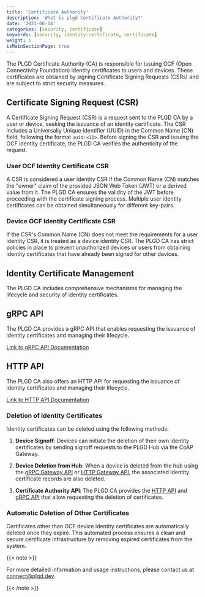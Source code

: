 ```yaml
---
title: 'Certificate Authority'
description: 'What is plgd Certificate Authority?'
date: '2023-06-14'
categories: [security, certificate]
keywords: [security, identity-certificate, certificate]
weight: 1
isMainSectionPage: true
---
```


The PLGD Certificate Authority (CA) is responsible for issuing OCF (Open Connectivity Foundation) identity certificates to users and devices. These certificates are obtained by signing Certificate Signing Requests (CSRs) and are subject to strict security measures.

## Certificate Signing Request (CSR)

A Certificate Signing Request (CSR) is a request sent to the PLGD CA by a user or device, seeking the issuance of an identity certificate. The CSR includes a Universally Unique Identifier (UUID) in the Common Name (CN) field, following the format `uuid:<ID>`. Before signing the CSR and issuing the OCF identity certificate, the PLGD CA verifies the authenticity of the request.

### User OCF Identity Certificate CSR

A CSR is considered a user identity CSR if the Common Name (CN) matches the "owner" claim of the provided JSON Web Token (JWT) or a derived value from it. The PLGD CA ensures the validity of the JWT before proceeding with the certificate signing process. Multiple user identity certificates can be obtained simultaneously for different key-pairs.

### Device OCF Identity Certificate CSR

If the CSR's Common Name (CN) does not meet the requirements for a user identity CSR, it is treated as a device identity CSR. The PLGD CA has strict policies in place to prevent unauthorized devices or users from obtaining identity certificates that have already been signed for other devices.

## Identity Certificate Management

The PLGD CA includes comprehensive mechanisms for managing the lifecycle and security of identity certificates.

## gRPC API

The PLGD CA provides a gRPC API that enables requesting the issuance of identity certificates and managing their lifecycle.

[Link to gRPC API Documentation](/docs/services/certificate-authority/grpc-api/)

## HTTP API

The PLGD CA also offers an HTTP API for requesting the issuance of identity certificates and managing their lifecycle.

[Link to HTTP API Documentation](/docs/services/certificate-authority/http-api/)

### Deletion of Identity Certificates

Identity certificates can be deleted using the following methods:

1. **Device Signoff**: Devices can initiate the deletion of their own identity certificates by sending signoff requests to the PLGD Hub via the CoAP Gateway.

2. **Device Deletion from Hub**: When a device is deleted from the hub using the [gRPC Gateway API](/docs/features/control-plane/grpc-api) or [HTTP Gateway API](/docs/features/control-plane/http-api), the associated identity certificate records are also deleted.

3. **Certificate Authority API**: The PLGD CA provides the [HTTP API](/docs/services/certificate-authority/http-api) and [gRPC API](/docs/services/certificate-authority/grpc-api) that allow requesting the deletion of certificates.

### Automatic Deletion of Other Certificates

Certificates other than OCF device identity certificates are automatically deleted once they expire. This automated process ensures a clean and secure certificate infrastructure by removing expired certificates from the system.

{{< note >}}

For more detailed information and usage instructions, please contact us at [connect@plgd.dev](mailto:connect@plgd.dev).

{{< /note >}}
